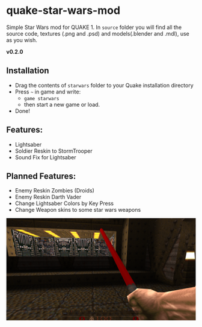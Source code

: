 # quake-star-wars-mod
Simple Star Wars mod for QUAKE 1.
In `source` folder you will find all the source code, textures (.png and .psd) and models(.blender and .mdl), use as you wish.

<p> <strong> v0.2.0  </strong> </p>

## Installation
- Drag the contents of `starwars` folder to your Quake installation directory 
- Press `~` in game and write: 
  - `game starwars`
  - then start a new game or load.
- Done!

## Features:
- Lightsaber
- Soldier Reskin to StormTrooper
- Sound Fix for Lightsaber

## Planned Features:
- Enemy Reskin Zombies (Droids)
- Enemy Reskin Darth Vader
- Change Lightsaber Colors by Key Press
- Change Weapon skins to some star wars weapons


![Print](https://github.com/GroovyWizard/quake-star-wars-mod/blob/main/source/printscreen.png)
